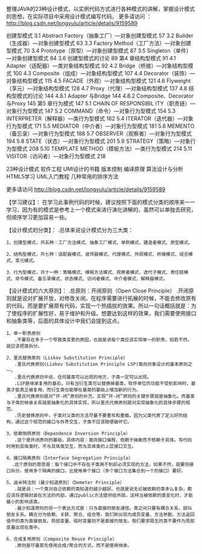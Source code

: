 
整理JAVA的23种设计模式，以实例代码方式进行各种模式的讲解，掌握设计模式的思想，在实际项目中采用设计模式编写代码。
更多请访问 ：  http://blog.csdn.net/longyulu/article/details/9159589

创建型模式
3.1 Abstract Factory（抽象工厂）—对象创建型模式 57
3.2 Builder（生成器）—对象创建型模式 63
3.3 Factory Method（工厂方法）—对象创建型模式 70
3.4 Prototype（原型）—对象创建型模式 87
3.5 Singleton（单件）—对象创建型模式 84
3.6 创建型模式的讨论 89
第4 章结构型模式 91
4.1 Adapter（适配器）—类对象结构型模式 92
4.2 Bridge（桥接）—对象结构型模式 100
4.3 Composite（组成）—对象结构型模式 107
4.4 Decorator（装饰）—对象结构型模式 115
4.5 FACADE（外观）—对象结构型模式 121
4.6 Flyweight（享元）—对象结构型模式 128
4.7 Proxy（代理）—对象结构型模式 137
4.8 结构型模式的讨论 144
4.8.1 Adapter 与Bridge 144
4.8.2 Composite、Decorator 与Proxy 145
第5 章行为模式 147
5.1 CHAIN OF RESPONSIBIL ITY（职责链）—对象行为型模式
147
5.2 COMMAND（命令）—对象行为型模式 154
5.3 INTERPRETER（解释器）—类行为型模式 162
5.4 ITERATOR（迭代器）—对象行为型模式 171
5.5 MEDIATOR（中介者）—对象行为型模式 181
5.6 MEMENTO（备忘录）—对象行为型模式 188
5.7 OBSERVER（观察者）—对象行为型模式 194
5.8 STATE（状态）—对象行为型模式 201
5.9 STRATEGY（策略）—对象行为型模式 208
5.10 TEMPLATE METHOD（模板方法）—类行为型模式 214
5.11 VISITOR（访问者）—对象行为型模式 218

23种设计模式
软件工程
UMl设计的书籍
版本控制
编译原理
算法设计与分析
HTML5学习
UML入门教程
几种常用的排序方法




更多请访问  http://blog.csdn.net/longyulu/article/details/9159589

【学习建议】：
在学习此事例代码的时候，建议按照下面的模式分类的顺序来一一学习，因为有的模式是参考上一个模式来进行演化讲解的，虽然可以单独去研究，但顺序学习更加容易一些。


【设计模式的分类】：
    .总体来说设计模式分为三大类：
    
    1、创建型模式，共五种：工厂方法模式、抽象工厂模式、单例模式、建造者模式、原型模式。
    
    2、结构型模式，共七种：适配器模式、装饰器模式、代理模式、外观模式、桥接模式、组合模式、享元模式。
    
    3、行为型模式，共十一种：策略模式、模板方法模式、观察者模式、迭代子模式、责任链模式、命令模式、备忘录模式、状态模式、访问者模式、中介者模式、解释器模式。
    
    
【设计模式的六大原则】：
    .总原则：开闭原则（Open Close Principle）
    .开闭原则就是说对扩展开放，对修改关闭。在程序需要进行拓展的时候，不能去修改原有的代码，而是要扩展原有代码，实现一个热插拔的效果。所以一句话概括就是：为了使程序的扩展性好，易于维护和升级。想要达到这样的效果，我们需要使用接口和抽象类等，后面的具体设计中我们会提到这点。
    
    1、单一职责原则
       .不要存在多于一个导致类变更的原因，也就是说每个类应该实现单一的职责，如若不然，就应该把类拆分。

    2、里氏替换原则（Liskov Substitution Principle）
       .里氏代换原则(Liskov Substitution Principle LSP)面向对象设计的基本原则之一。 
       .里氏代换原则中说，任何基类可以出现的地方，子类一定可以出现。
       .LSP是继承复用的基石，只有当衍生类可以替换掉基类，软件单位的功能不受到影响时，基类才能真正被复用，而衍生类也能够在基类的基础上增加新的行为。
       .里氏代换原则是对“开-闭”原则的补充。实现“开-闭”原则的关键步骤就是抽象化。而基类与子类的继承关系就是抽象化的具体实现，所以里氏代换原则是对实现抽象化的具体步骤的规范。
       .历史替换原则中，子类对父类的方法尽量不要重写和重载。因为父类代表了定义好的结构，通过这个规范的接口与外界交互，子类不应该随便破坏它。

    3、依赖倒转原则（Dependence Inversion Principle）
       .这个是开闭原则的基础，具体内容：面向接口编程，依赖于抽象而不依赖于具体。写代码时用到具体类时，不与具体类交互，而与具体类的上层接口交互。

    4、接口隔离原则（Interface Segregation Principle）
      .这个原则的意思是：每个接口中不存在子类用不到却必须实现的方法，如果不然，就要将接口拆分。使用多个隔离的接口，比使用单个接口（多个接口方法集合到一个的接口）要好。

    5、迪米特法则（最少知道原则）（Demeter Principle）
       .就是说：一个类对自己依赖的类知道的越少越好。也就是说无论被依赖的类多么复杂，都应该将逻辑封装在方法的内部，通过public方法提供给外部。这样当被依赖的类变化时，才能最小的影响该类。
       .最少知道原则的另一个表达方式是：只与直接的朋友通信。类之间只要有耦合关系，就叫朋友关系。耦合分为依赖、关联、聚合、组合等。我们称出现为成员变量、方法参数、方法返回值中的类为直接朋友。局部变量、临时变量则不是直接的朋友。我们要求陌生的类不要作为局部变量出现在类中。

    6、合成复用原则（Composite Reuse Principle）
       .原则是尽量首先使用合成/聚合的方式，而不是使用继承。
    